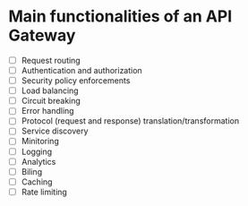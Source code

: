# Main functionalities of an API Gateway

- [ ] Request routing
- [ ] Authentication and authorization
- [ ] Security policy enforcements
- [ ] Load balancing
- [ ] Circuit breaking
- [ ] Error handling
- [ ] Protocol (request and response) translation/transformation
- [ ] Service discovery
- [ ] Minitoring
- [ ] Logging
- [ ] Analytics
- [ ] Biling
- [ ] Caching
- [ ] Rate limiting
